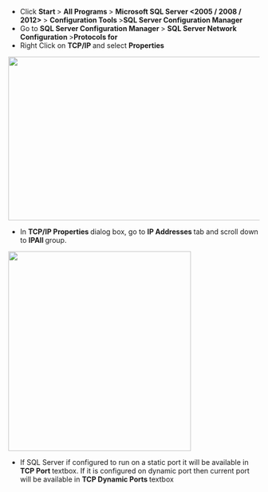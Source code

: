 
<div dir="ltr" trbidi="on">
  </p> 
  
  <ul>
    <li>
      Click <strong>Start </strong>> <strong>All Programs </strong>> <strong>Microsoft SQL Server <2005 / 2008 / 2012> </strong>> <strong>Configuration Tools </strong>><strong>SQL Server Configuration Manager</strong>
    </li>
    <li>
      Go to <strong>SQL Server Configuration Manager </strong>> <strong>SQL Server Network Configuration </strong>><strong>Protocols for <Instance Name></strong>
    </li>
    <li>
      Right Click on <strong>TCP/IP </strong>and select <strong>Properties</strong>
    </li>
  </ul>
  
  <p>
  </p>
  
  <div>
  </div>
  
  <p>
  </p>
  
  <div>
    <a href="http://2.bp.blogspot.com/-grmoPvzT6L0/UjcSbMB6DTI/AAAAAAAAAGw/y53N9-AB8Kk/s1600/Protocol+Configuration.JPG" imageanchor="1"><img border="0" height="328" src="http://2.bp.blogspot.com/-grmoPvzT6L0/UjcSbMB6DTI/AAAAAAAAAGw/y53N9-AB8Kk/s640/Protocol+Configuration.JPG" width="640" /></a>
  </div>
  
  <ul>
    <li>
      In <strong>TCP/IP Properties </strong>dialog box, go to <strong>IP Addresses </strong>tab and scroll down to <strong>IPAll </strong>group.
    </li>
  </ul>
  
  <div>
    <a href="http://4.bp.blogspot.com/-sENLK98d8as/UjcSbJqZ7PI/AAAAAAAAAG8/UDkQQZD3uog/s1600/TCP+IP+Properties.JPG" imageanchor="1"><img alt="" border="0" height="400" src="http://4.bp.blogspot.com/-sENLK98d8as/UjcSbJqZ7PI/AAAAAAAAAG8/UDkQQZD3uog/s400/TCP+IP+Properties.JPG" title="" width="366" /></a>
  </div>
  
  <ul>
    <li>
      If SQL Server if configured to run on a static port it will be available in <strong>TCP Port </strong>textbox. If it is configured on dynamic port then current port will be available in <strong>TCP Dynamic Ports </strong>textbox
    </li>
  </ul>
</div>